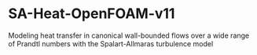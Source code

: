 # SA-Heat-OpenFOAM-v11
Modeling heat transfer in canonical wall-bounded flows over a wide range of Prandtl numbers with the Spalart-Allmaras turbulence model
